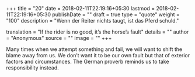 +++
title        = "20"
date         = 2018-02-11T22:19:16+05:30
lastmod      = 2018-02-11T22:19:16+05:30
publishDate  = ""
draft        = true
type         = "quote"
weight       = "100"
description  = "Wenn der Reiter nichts taugt, ist das Pferd schuld."

translation  = "If the rider is no good, it’s the horse’s fault"
details      = ""
author       = "Anonymous"
source       = ""
image        = ""
+++

Many times when we attempt something and fail, we will want to shift the blame away from us. We don’t want it to be our own fault but that of exterior factors and circumstances. The German proverb reminds us to take responsibility instead.
